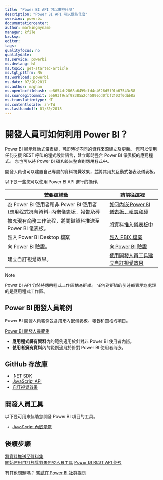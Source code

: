 ```yaml
---
title: "Power BI API 可以做些什麼"
description: "Power BI API 可以做些什麼"
services: powerbi
documentationcenter: 
author: markingmyname
manager: kfile
backup: 
editor: 
tags: 
qualityfocus: no
qualitydate: 
ms.service: powerbi
ms.devlang: NA
ms.topic: get-started-article
ms.tgt_pltfrm: NA
ms.workload: powerbi
ms.date: 07/20/2017
ms.author: maghan
ms.openlocfilehash: ae8654df2868a6499dfd4e4626d5f91b67543c58
ms.sourcegitcommit: 6e693f9caf98385a2c45890cd0fbf2403f0dbb8a
ms.translationtype: HT
ms.contentlocale: zh-TW
ms.lasthandoff: 01/30/2018
---
```

# <a name="what-can-developers-do-with-power-bi"></a>開發人員可如何利用 Power BI？
Power BI 顯示互動式儀表板，可即時從不同的資料來源建立及更新。 您可以使用任何支援 REST 呼叫的程式設計語言，建立即時整合 Power BI 儀表板的應用程式。 您也可以將 Power BI 磚和報告整合到應用程式中。

開發人員也可以建置自己專屬的資料視覺效果，並將其用於互動式報表及儀表板。 

以下是一些您可以使用 Power BI API 進行的操作。

| **若要這樣做** | **請前往這裡** |
| --- | --- |
| 為 Power BI 使用者和非 Power BI 使用者 (應用程式擁有資料) 內嵌儀表板、報告及磚 |[如何內嵌 Power BI 儀表板、報表和磚](embedding-content.md) |
| 擴充現有商務工作流程，將關鍵資料推送至 Power BI 儀表板。 |[將資料推入儀表板中](walkthrough-push-data.md) |
| 匯入 Power BI Desktop 檔案 |[匯入 PBIX 檔案](https://msdn.microsoft.com/library/mt243837.aspx) |
| 向 Power BI 驗證。 |[向 Power BI 驗證](get-azuread-access-token.md) |
| 建立自訂視覺效果。 |[使用開發人員工具建立自訂視覺效果](../service-custom-visuals-getting-started-with-developer-tools.md) |

> [!NOTE]
> Power BI API 仍然將應用程式工作區稱為群組。 任何對群組的引述都表示您處理的是應用程式工作區。
> 
> 

## <a name="power-bi-developer-samples"></a>Power BI 開發人員範例
Power BI 開發人員範例包含用來內嵌儀表板、報告和圖格的項目。

[Power BI 開發人員範例](https://github.com/Microsoft/PowerBI-Developer-Samples)

* **應用程式擁有資料**內的範例適用於針對非 Power BI 使用者內嵌。
* **使用者擁有資料**內的範例適用於針對 Power BI 使用者內嵌。

## <a name="github-repositories"></a>GitHub 存放庫
* [.NET SDK](https://github.com/Microsoft/PowerBI-CSharp)
* [JavaScript API](https://github.com/Microsoft/PowerBI-JavaScript)
* [自訂視覺效果](https://github.com/Microsoft/PowerBI-visuals)

## <a name="developer-tools"></a>開發人員工具
以下是可用來協助您開發 Power BI 項目的工具。

* [JavaScript 內嵌示範](https://microsoft.github.io/PowerBI-JavaScript/demo)

## <a name="next-steps"></a>後續步驟
[將資料推送至資料集](walkthrough-push-data.md)  
[開始使用自訂視覺效果開發人員工具](../service-custom-visuals-getting-started-with-developer-tools.md) 
[Power BI REST API 參考](https://msdn.microsoft.com/library/mt147898.aspx)  

有其他問題嗎？ [嘗試在 Power BI 社群提問](http://community.powerbi.com/)

